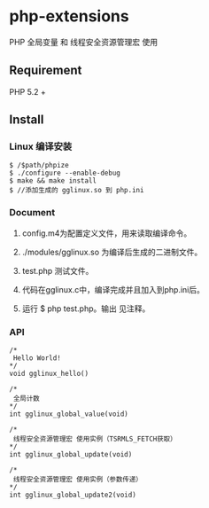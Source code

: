 # php-extensions
PHP 全局变量 和 线程安全资源管理宏 使用

## Requirement
PHP 5.2 +

## Install
### Linux 编译安装
```
$ /$path/phpize
$ ./configure --enable-debug 
$ make && make install
$ //添加生成的 gglinux.so 到 php.ini

```
### Document
1. config.m4为配置定义文件，用来读取编译命令。

2. ./modules/gglinux.so 为编译后生成的二进制文件。

3. test.php 测试文件。

4. 代码在gglinux.c中，编译完成并且加入到php.ini后。

5. 运行 $ php test.php。输出 见注释。

### API

```
/*
 Hello World!
*/
void gglinux_hello()

/*
 全局计数
*/
int gglinux_global_value(void)

/*
 线程安全资源管理宏 使用实例（TSRMLS_FETCH获取）
*/
int gglinux_global_update(void)

/*
 线程安全资源管理宏 使用实例（参数传递）
*/
int gglinux_global_update2(void)

```